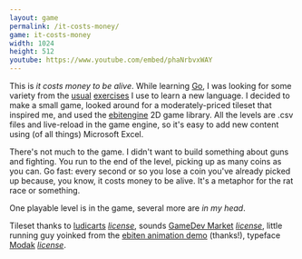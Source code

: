 ```yaml
---
layout: game
permalink: /it-costs-money/
game: it-costs-money
width: 1024
height: 512
youtube: https://www.youtube.com/embed/phaNrbvxWAY
---
```


This is *it costs money to be alive*. While learning [Go](https://golang.org/), I was looking for some variety from the [usual](https://adventofcode.com/) [exercises](https://amazon.com/dp/1680501224) I use to learn a new language. I decided to make a small game, looked around for a moderately-priced tileset that inspired me, and used the [ebitengine](https://ebiten.org/) 2D game library. All the levels are .csv files and live-reload in the game engine, so it's easy to add new content using (of all things) Microsoft Excel.

There's not much to the game. I didn't want to build something about guns and fighting. You run to the end of the level, picking up as many coins as you can. Go fast: every second or so you lose a coin you've already picked up because, you know, it costs money to be alive. It's a metaphor for the rat race or something.

One playable level is in the game, several more are *in my head*. 

Tileset thanks to [ludicarts](https://ludicarts.itch.io/) *[license](https://www.ludicarts.com/license-2/)*, sounds [GameDev Market](https://www.gamedevmarket.net/) *[license](https://static.gamedevmarket.net/terms-conditions/#pro-licence)*, little running guy yoinked from the [ebiten animation demo](https://ebiten.org/examples/animation.html) (thanks!), typeface [Modak](https://github.com/EkType/Modak) *[license](https://github.com/EkType/Modak/blob/master/OFL.txt)*. 